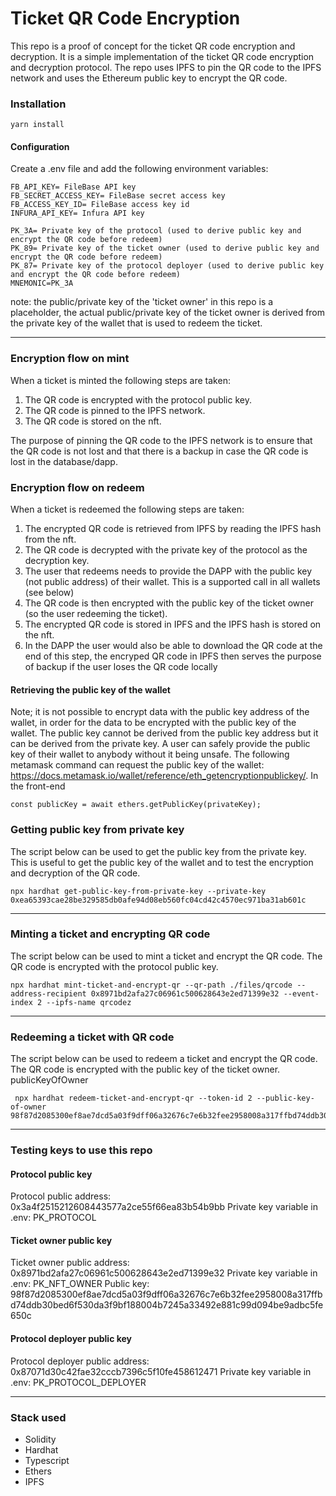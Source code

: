 # Ticket QR Code Encryption

This repo is a proof of concept for the ticket QR code encryption and decryption. It is a simple implementation of the
ticket QR code encryption and decryption protocol. The repo uses IPFS to pin the QR code to the IPFS network and uses
the Ethereum public key to encrypt the QR code.

### Installation

```
yarn install
```

#### Configuration

Create a .env file and add the following environment variables:

```
FB_API_KEY= FileBase API key
FB_SECRET_ACCESS_KEY= FileBase secret access key
FB_ACCESS_KEY_ID= FileBase access key id
INFURA_API_KEY= Infura API key

PK_3A= Private key of the protocol (used to derive public key and encrypt the QR code before redeem)
PK_89= Private key of the ticket owner (used to derive public key and encrypt the QR code before redeem)
PK_87= Private key of the protocol deployer (used to derive public key and encrypt the QR code before redeem)
MNEMONIC=PK_3A

```

note: the public/private key of the 'ticket owner' in this repo is a placeholder, the actual public/private key of the
ticket owner is derived from the private key of the wallet that is used to redeem the ticket.

---

### Encryption flow on mint

When a ticket is minted the following steps are taken:

1. The QR code is encrypted with the protocol public key.
2. The QR code is pinned to the IPFS network.
3. The QR code is stored on the nft.

The purpose of pinning the QR code to the IPFS network is to ensure that the QR code is not lost and that there is a
backup in case the QR code is lost in the database/dapp.

### Encryption flow on redeem

When a ticket is redeemed the following steps are taken:

1. The encrypted QR code is retrieved from IPFS by reading the IPFS hash from the nft.
2. The QR code is decrypted with the private key of the protocol as the decryption key.
3. The user that redeems needs to provide the DAPP with the public key (not public address) of their wallet. This is a
   supported call in all wallets (see below)
4. The QR code is then encrypted with the public key of the ticket owner (so the user redeeming the ticket).
5. The encrypted QR code is stored in IPFS and the IPFS hash is stored on the nft.
6. In the DAPP the user would also be able to download the QR code at the end of this step, the encryped QR code in IPFS
   then serves the purpose of backup if the user loses the QR code locally

#### Retrieving the public key of the wallet

Note; it is not possible to encrypt data with the public key address of the wallet, in order for the data to be
encrypted with the public key of the wallet. The public key cannot be derived from the public key address but it can be
derived from the private key. A user can safely provide the public key of their wallet to anybody without it being
unsafe. The following metamask command can request the public key of the wallet:
https://docs.metamask.io/wallet/reference/eth_getencryptionpublickey/. In the front-end

```
const publicKey = await ethers.getPublicKey(privateKey);
```

### Getting public key from private key

The script below can be used to get the public key from the private key. This is useful to get the public key of the
wallet and to test the encryption and decryption of the QR code.

```
npx hardhat get-public-key-from-private-key --private-key 0xea65393cae28be329585db0afe94d08eb560fc04cd42c4570ec971ba31ab601c
```

---

### Minting a ticket and encrypting QR code

The script below can be used to mint a ticket and encrypt the QR code. The QR code is encrypted with the protocol public
key.

```
npx hardhat mint-ticket-and-encrypt-qr --qr-path ./files/qrcode --address-recipient 0x8971bd2afa27c06961c500628643e2ed71399e32 --event-index 2 --ipfs-name qrcodez
```

---

### Redeeming a ticket with QR code

The script below can be used to redeem a ticket and encrypt the QR code. The QR code is encrypted with the public key of
the ticket owner. publicKeyOfOwner

```
 npx hardhat redeem-ticket-and-encrypt-qr --token-id 2 --public-key-of-owner 98f87d2085300ef8ae7dcd5a03f9dff06a32676c7e6b32fee2958008a317ffbd74ddb30bed6f530da3f9bf188004b7245a33492e881c99d094be9adbc5fe650c
```

---

### Testing keys to use this repo

#### Protocol public key

Protocol public address: 0x3a4f2515212608443577a2ce55f66ea83b54b9bb Private key variable in .env: PK_PROTOCOL

#### Ticket owner public key

Ticket owner public address: 0x8971bd2afa27c06961c500628643e2ed71399e32 Private key variable in .env: PK_NFT_OWNER
Public key:
98f87d2085300ef8ae7dcd5a03f9dff06a32676c7e6b32fee2958008a317ffbd74ddb30bed6f530da3f9bf188004b7245a33492e881c99d094be9adbc5fe650c

#### Protocol deployer public key

Protocol deployer public address: 0x87071d30c42fae32cccb7396c5f10fe458612471 Private key variable in .env:
PK_PROTOCOL_DEPLOYER

---

### Stack used

- Solidity
- Hardhat
- Typescript
- Ethers
- IPFS
